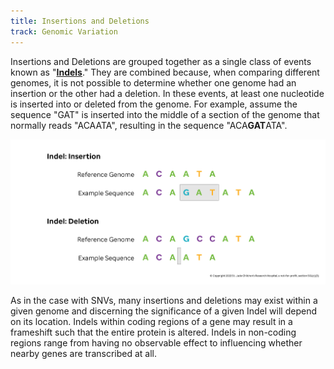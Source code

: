 ```yaml
---
title: Insertions and Deletions
track: Genomic Variation
---
```


Insertions and Deletions are grouped together as a single class of events known
as "**[Indels](https://en.wikipedia.org/wiki/Indel)**." They are combined
because, when comparing different genomes, it is not possible to determine
whether one genome had an insertion or the other had a deletion. In these
events, at least one nucleotide is inserted into or deleted from the genome. For
example, assume the sequence "GAT" is inserted into the middle of a section of
the genome that normally reads "ACAATA", resulting in the sequence
"ACA**GAT**ATA".

![Figure depicting the deletion of 'GAT' from the string above.](../images/2.2-Indels.jpg)

As in the case with SNVs, many insertions and deletions may exist within a given
genome and discerning the significance of a given Indel will depend on its
location. Indels within coding regions of a gene may result in a frameshift such
that the entire protein is altered. Indels in non-coding regions range from
having no observable effect to influencing whether nearby genes are transcribed
at all.
